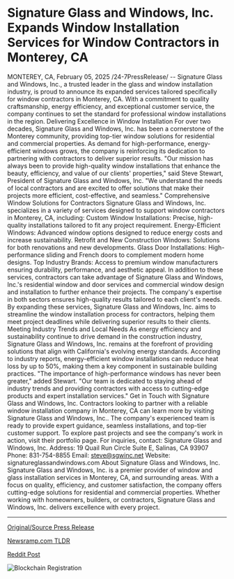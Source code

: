 # Signature Glass and Windows, Inc. Expands Window Installation Services for Window Contractors in Monterey, CA

MONTEREY, CA, February 05, 2025 /24-7PressRelease/ -- Signature Glass and Windows, Inc., a trusted leader in the glass and window installation industry, is proud to announce its expanded services tailored specifically for window contractors in Monterey, CA. With a commitment to quality craftsmanship, energy efficiency, and exceptional customer service, the company continues to set the standard for professional window installations in the region.  Delivering Excellence in Window Installation  For over two decades, Signature Glass and Windows, Inc. has been a cornerstone of the Monterey community, providing top-tier window solutions for residential and commercial properties. As demand for high-performance, energy-efficient windows grows, the company is reinforcing its dedication to partnering with contractors to deliver superior results.  "Our mission has always been to provide high-quality window installations that enhance the beauty, efficiency, and value of our clients' properties," said Steve Stewart, President of Signature Glass and Windows, Inc. "We understand the needs of local contractors and are excited to offer solutions that make their projects more efficient, cost-effective, and seamless."  Comprehensive Window Solutions for Contractors  Signature Glass and Windows, Inc. specializes in a variety of services designed to support window contractors in Monterey, CA, including:  Custom Window Installations: Precise, high-quality installations tailored to fit any project requirement.  Energy-Efficient Windows: Advanced window options designed to reduce energy costs and increase sustainability.  Retrofit and New Construction Windows: Solutions for both renovations and new developments.  Glass Door Installations: High-performance sliding and French doors to complement modern home designs.  Top Industry Brands: Access to premium window manufacturers ensuring durability, performance, and aesthetic appeal.  In addition to these services, contractors can take advantage of Signature Glass and Windows, Inc.'s residential window and door services and commercial window design and installation to further enhance their projects. The company's expertise in both sectors ensures high-quality results tailored to each client's needs.  By expanding these services, Signature Glass and Windows, Inc. aims to streamline the window installation process for contractors, helping them meet project deadlines while delivering superior results to their clients.  Meeting Industry Trends and Local Needs  As energy efficiency and sustainability continue to drive demand in the construction industry, Signature Glass and Windows, Inc. remains at the forefront of providing solutions that align with California's evolving energy standards. According to industry reports, energy-efficient window installations can reduce heat loss by up to 50%, making them a key component in sustainable building practices.  "The importance of high-performance windows has never been greater," added Stewart. "Our team is dedicated to staying ahead of industry trends and providing contractors with access to cutting-edge products and expert installation services."  Get in Touch with Signature Glass and Windows, Inc.  Contractors looking to partner with a reliable window installation company in Monterey, CA can learn more by visiting Signature Glass and Windows, Inc.. The company's experienced team is ready to provide expert guidance, seamless installations, and top-tier customer support.  To explore past projects and see the company's work in action, visit their portfolio page.  For inquiries, contact: Signature Glass and Windows, Inc. Address: 19 Quail Run Circle Suite E, Salinas, CA 93907 Phone: 831-754-8855 Email: steve@sgwinc.net Website: signatureglassandwindows.com  About Signature Glass and Windows, Inc.  Signature Glass and Windows, Inc. is a premier provider of window and glass installation services in Monterey, CA, and surrounding areas. With a focus on quality, efficiency, and customer satisfaction, the company offers cutting-edge solutions for residential and commercial properties. Whether working with homeowners, builders, or contractors, Signature Glass and Windows, Inc. delivers excellence with every project. 

---

[Original/Source Press Release](https://www.24-7pressrelease.com/press-release/519444/signature-glass-and-windows-inc-expands-window-installation-services-for-window-contractors-in-monterey-ca)
                    

[Newsramp.com TLDR](https://newsramp.com/curated-news/signature-glass-and-windows-inc-expands-services-for-window-contractors-in-monterey-ca/19d735888d4ae213a8f507f6b7871056) 

 



[Reddit Post](https://www.reddit.com/r/newsramp/comments/1iih0gl/signature_glass_and_windows_inc_expands_services/) 



![Blockchain Registration](https://cdn.newsramp.app/24-7PressRelease/qrcode/252/5/lushMuvZ.webp)